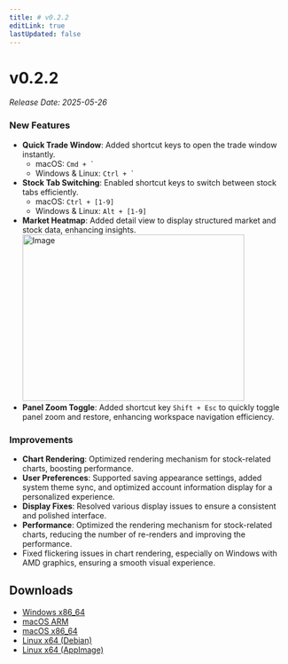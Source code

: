 ```yaml
---
title: # v0.2.2
editLink: true
lastUpdated: false
---
```


# v0.2.2

_Release Date: 2025-05-26_

### New Features

- **Quick Trade Window**: Added shortcut keys to open the trade window instantly.
  - macOS: ``` Cmd + ` ```
  - Windows & Linux: ``` Ctrl + ` ```
- **Stock Tab Switching**: Enabled shortcut keys to switch between stock tabs efficiently.
  - macOS: `Ctrl + [1-9]`
  - Windows & Linux: `Alt + [1-9]`
- **Market Heatmap**: Added detail view to display structured market and stock data, enhancing insights.
  <img src="https://assets.lbctrl.com/uploads/4022f6f0-dc8d-4b90-ae02-8a51714acd7e/scr-20250526-rcsh.png" alt="Image" width="400" height="300">
- **Panel Zoom Toggle**: Added shortcut key `Shift + Esc` to quickly toggle panel zoom and restore, enhancing workspace navigation efficiency.

### Improvements

- **Chart Rendering**: Optimized rendering mechanism for stock-related charts, boosting performance.
- **User Preferences**: Supported saving appearance settings, added system theme sync, and optimized account information display for a personalized experience.
- **Display Fixes**: Resolved various display issues to ensure a consistent and polished interface.
- **Performance**: Optimized the rendering mechanism for stock-related charts, reducing the number of re-renders and improving the performance.
- Fixed flickering issues in chart rendering, especially on Windows with AMD graphics, ensuring a smooth visual experience.

## Downloads

- [Windows x86_64](https://assets.lbkrs.com/github/release/longbridge-desktop/stable/longbridge-v0.2.2-windows-x86_64.exe)
- [macOS ARM](https://assets.lbkrs.com/github/release/longbridge-desktop/stable/longbridge-v0.2.2-macos-aarch64.dmg)
- [macOS x86_64](https://assets.lbkrs.com/github/release/longbridge-desktop/stable/longbridge-v0.2.2-macos-x86_64.dmg)
- [Linux x64 (Debian)](https://assets.lbkrs.com/github/release/longbridge-desktop/stable/longbridge-v0.2.2-linux-x86_64.deb)
- [Linux x64 (AppImage)](https://assets.lbkrs.com/github/release/longbridge-desktop/stable/longbridge-v0.2.2-linux-x86_64.AppImage)
